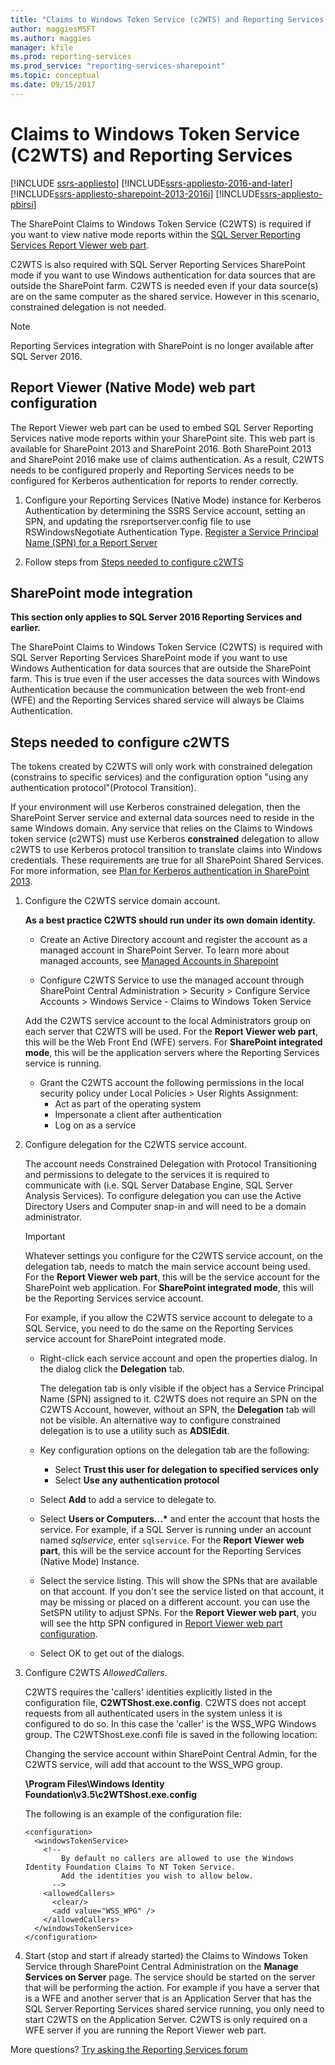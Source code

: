 ```yaml
---
title: "Claims to Windows Token Service (c2WTS) and Reporting Services | Microsoft Docs"
author: maggiesMSFT
ms.author: maggies
manager: kfile
ms.prod: reporting-services
ms.prod_service: "reporting-services-sharepoint"
ms.topic: conceptual
ms.date: 09/15/2017
---
```


# Claims to Windows Token Service (C2WTS) and Reporting Services

[!INCLUDE [ssrs-appliesto](../../includes/ssrs-appliesto.md)] [!INCLUDE[ssrs-appliesto-2016-and-later](../../includes/ssrs-appliesto-2016-and-later.md)] [!INCLUDE[ssrs-appliesto-sharepoint-2013-2016i](../../includes/ssrs-appliesto-sharepoint-2013-2016.md)] [!INCLUDE[ssrs-appliesto-pbirsi](../../includes/ssrs-appliesto-pbirs.md)]

The SharePoint Claims to Windows Token Service (C2WTS) is required if you want to view native mode reports within the [SQL Server Reporting Services Report Viewer web part](../report-server-sharepoint/deploy-report-viewer-web-part.md).

C2WTS is also required with SQL Server Reporting Services SharePoint mode if you want to use Windows authentication for data sources that are outside the SharePoint farm. C2WTS is needed even if your data source(s) are on the same computer as the shared service. However in this scenario, constrained delegation is not needed.

> [!NOTE]
> Reporting Services integration with SharePoint is no longer available after SQL Server 2016.

## Report Viewer (Native Mode) web part configuration

The Report Viewer web part can be used to embed SQL Server Reporting Services native mode reports within your SharePoint site. This web part is available for SharePoint 2013 and SharePoint 2016. Both SharePoint 2013 and SharePoint 2016 make use of claims authentication. As a result, C2WTS needs to be configured properly and Reporting Services needs to be configured for Kerberos authentication for reports to render correctly.

1. Configure your Reporting Services (Native Mode) instance for Kerberos Authentication by determining the SSRS Service account, setting an SPN, and updating the rsreportserver.config file to use RSWindowsNegotiate Authentication Type. [Register a Service Principal Name (SPN) for a Report Server](https://docs.microsoft.com/sql/reporting-services/report-server/register-a-service-principal-name-spn-for-a-report-server)

2. Follow steps from [Steps needed to configure c2WTS](https://docs.microsoft.com/sql/reporting-services/install-windows/claims-to-windows-token-service-c2wts-and-reporting-services?view=sql-server-2017#steps-needed-to-configure-c2wts)
 

## SharePoint mode integration

**This section only applies to SQL Server 2016 Reporting Services and earlier.**

The SharePoint Claims to Windows Token Service (C2WTS) is required with SQL Server Reporting Services SharePoint mode if you want to use Windows Authentication for data sources that are outside the SharePoint farm. This is true even if the user accesses the data sources with Windows Authentication because the communication between the web front-end (WFE) and the Reporting Services shared service will always be Claims Authentication.

## Steps needed to configure c2WTS

The tokens created by C2WTS will only work with constrained delegation (constrains to specific services) and the configuration option "using any authentication protocol"(Protocol Transition).

If your environment will use Kerberos constrained delegation, then the SharePoint Server service and external data sources need to reside in the same Windows domain. Any service that relies on the Claims to Windows token service (c2WTS) must use Kerberos **constrained** delegation to allow c2WTS to use Kerberos protocol transition to translate claims into Windows credentials. These requirements are true for all SharePoint Shared Services. For more information, see [Plan for Kerberos authentication in SharePoint 2013](https://technet.microsoft.com/library/ee806870.aspx).  

1. Configure the C2WTS service domain account. 

    **As a best practice C2WTS should run under its own domain identity.**

    * Create an Active Directory account and register the account as a managed account in SharePoint Server. To learn more about managed accounts, see [Managed Accounts in Sharepoint](https://blog.wbaer.net/2010/04/11/managed-accounts-in-sharepoint-2010/)
   
    * Configure C2WTS Service to use the managed account through SharePoint Central Administration > Security > Configure Service Accounts > Windows Service - Claims to Windows Token Service

    Add the C2WTS service account to the local Administrators group on each server that C2WTS will be used. For the **Report Viewer web part**, this will be the Web Front End (WFE) servers. For **SharePoint integrated mode**, this will be the application servers where the Reporting Services service is running.
    * Grant the C2WTS account the following permissions in the local security policy under Local Policies > User Rights Assignment:
        * Act as part of the operating system
        * Impersonate a client after authentication
        * Log on as a service

	
2. Configure delegation for the C2WTS service account.

    The account needs Constrained Delegation with Protocol Transitioning and permissions to delegate to the services it is required to communicate with (i.e. SQL Server Database Engine, SQL Server Analysis Services). To configure delegation you can use the Active Directory Users and Computer snap-in and will need to be a domain administrator.

    > [!IMPORTANT]
    > Whatever settings you configure for the C2WTS service account, on the delegation tab, needs to match the main service account being used. For the **Report Viewer web part**, this will be the service account for the SharePoint web application. For **SharePoint integrated mode**, this will be the Reporting Services service account.
    >
    > For example, if you allow the C2WTS service account to delegate to a SQL Service, you need to do the same on the Reporting Services service account for SharePoint integrated mode.

    * Right-click each service account and open the properties dialog. In the dialog click the **Delegation** tab.

        The delegation tab is only visible if the object has a Service Principal Name (SPN) assigned to it. C2WTS does not require an SPN on the C2WTS Account, however, without an SPN, the **Delegation** tab will not be visible. An alternative way to configure constrained delegation is to use a utility such as **ADSIEdit**.

    * Key configuration options on the delegation tab are the following:

        * Select **Trust this user for delegation to specified services only**
        * Select **Use any authentication protocol**

    * Select **Add** to add a service to delegate to.

    * Select **Users or Computers...&#42;** and enter the account that hosts the service. For example, if a SQL Server is running under an account named *sqlservice*, enter `sqlservice`. 
	  For the **Report Viewer web part**, this will be the service account for the Reporting Services (Native Mode) Instance.

    * Select the service listing. This will show the SPNs that are available on that account. If you don't see the service listed on that account, it may be missing or placed on a different account. you can use the SetSPN utility to adjust SPNs. For the **Report Viewer web part**, you will see the http SPN configured in [Report Viewer web part configuration](https://docs.microsoft.com/sql/reporting-services/install-windows/claims-to-windows-token-service-c2wts-and-reporting-services?view=sql-server-2017#report-viewer-native-mode-web-part-configuration).

    * Select OK to get out of the dialogs.

3. Configure C2WTS *AllowedCallers*.

    C2WTS requires the 'callers' identities explicitly listed in the configuration file, **C2WTShost.exe.config**. C2WTS does not accept requests from all authenticated users in the system unless it is configured to do so. In this case the 'caller' is the WSS_WPG Windows group. The C2WTShost.exe.confi file is saved in the following location:

    Changing the service account within SharePoint Central Admin, for the C2WTS service, will add that account to the WSS_WPG group.

    **\Program Files\Windows Identity Foundation\v3.5\c2WTShost.exe.config**

    The following is an example of the configuration file:

    ```
    <configuration>
      <windowsTokenService>
        <!--  
            By default no callers are allowed to use the Windows Identity Foundation Claims To NT Token Service.  
            Add the identities you wish to allow below.  
          -->
        <allowedCallers>
          <clear/>
          <add value="WSS_WPG" />
        </allowedCallers>
      </windowsTokenService>
    </configuration>
    ```

4. Start (stop and start if already started) the Claims to Windows Token Service through SharePoint Central Administration on the **Manage Services on Server** page. The service should be started on the server that will be performing the action. For example if you have a server that is a WFE and another server that is an Application Server that has the SQL Server Reporting Services shared service running, you only need to start C2WTS on the Application Server. C2WTS is only required on a WFE server if you are running the Report Viewer web part.

More questions? [Try asking the Reporting Services forum](https://go.microsoft.com/fwlink/?LinkId=620231)
